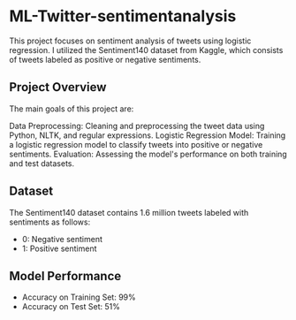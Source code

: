 # ML-Twitter-sentimentanalysis
This project focuses on sentiment analysis of tweets using logistic regression. I utilized the Sentiment140 dataset from Kaggle, which consists of tweets labeled as positive or negative sentiments.


## Project Overview
The main goals of this project are:

Data Preprocessing: Cleaning and preprocessing the tweet data using Python, NLTK, and regular expressions.
Logistic Regression Model: Training a logistic regression model to classify tweets into positive or negative sentiments.
Evaluation: Assessing the model's performance on both training and test datasets.


## Dataset
The Sentiment140 dataset contains 1.6 million tweets labeled with sentiments as follows:

- 0: Negative sentiment
- 1: Positive sentiment

## Model Performance
- Accuracy on Training Set: 99%
- Accuracy on Test Set: 51%
